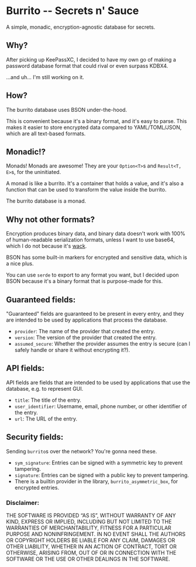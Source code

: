 # Burrito -- Secrets n' Sauce

A simple, monadic, encryption-agnostic database for secrets.

## Why?

After picking up KeePassXC, I decided to have my own go of making a password database format that could rival or even
surpass KDBX4.

...and uh... I'm still working on it.

## How?

The burrito database uses BSON under-the-hood.

This is convenient because it's a binary format, and it's easy to parse. This makes it easier to store
encrypted data compared to YAML/TOML/JSON, which are all text-based formats.

## Monadic!?

Monads! Monads are awesome! They are your `Option<T>`s and `Result<T, E>`s, for the uninitiated.

A monad is like a burrito. It's a container that holds a value, and it's also a function that can be used to transform
the value inside the burrito.

The burrito database is a monad.

## Why not other formats?

Encryption produces binary data, and binary data doesn't work with 100% of human-readable serialization formats, unless
I want to use base64, which I do not because it's [wack](https://eprint.iacr.org/2022/361).

BSON has some built-in markers for encrypted and sensitive data, which is a nice plus.

You can use `serde` to export to any format you want, but I decided upon BSON because it's a binary format that is
purpose-made for this.

## Guaranteed fields:

"Guaranteed" fields are guaranteed to be present in every entry, and they are intended to be used by applications
that process the database.

- `provider`: The name of the provider that created the entry.
- `version`: The version of the provider that created the entry.
- `assumed_secure`: Whether the provider assumes the entry is secure (can I safely handle or share it without encrypting
  it?).

## API fields:

API fields are fields that are intended to be used by applications that use the database, e.g. to represent GUI.

- `title`: The title of the entry.
- `user_identifier`: Username, email, phone number, or other identifier of the entry.
- `url`: The URL of the entry.

## Security fields:

Sending `burrito`s over the network? You're gonna need these.

- `sym_signature`: Entries can be signed with a symmetric key to prevent tampering.
- `signature`: Entries can be signed with a public key to prevent tampering.
- There is a builtin provider in the library, `burrito_asymmetric_box`, for encrypted entries.

### Disclaimer:

THE SOFTWARE IS PROVIDED “AS IS”, WITHOUT WARRANTY OF ANY KIND, EXPRESS OR IMPLIED, INCLUDING BUT NOT LIMITED TO THE
WARRANTIES OF MERCHANTABILITY, FITNESS FOR A PARTICULAR PURPOSE AND NONINFRINGEMENT. IN NO EVENT SHALL THE AUTHORS OR
COPYRIGHT HOLDERS BE LIABLE FOR ANY CLAIM, DAMAGES OR OTHER LIABILITY, WHETHER IN AN ACTION OF CONTRACT, TORT OR
OTHERWISE, ARISING FROM, OUT OF OR IN CONNECTION WITH THE SOFTWARE OR THE USE OR OTHER DEALINGS IN THE SOFTWARE.